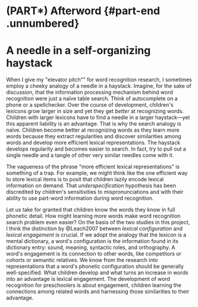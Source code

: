 
(PART\*) Afterword  {#part-end .unnumbered}
=======================================================================

A needle in a self-organizing haystack
=======================================================================

When I give my "elevator pitch"" for word recognition research, I
sometimes employ a cheeky analogy of a needle in a haystack. Imagine,
for the sake of discussion, that the information processing mechanism
behind word recognition were just a naïve table search. Think of
autocomplete on a phone or a spellchecker. Over the course of
development, children's lexicons grow larger in size and yet they get
*better* at recognizing words. Children with larger lexicons have to
find a needle in a larger haystack—yet this apparent liability is an
advantage. That is why the search analogy is naïve. Children become
better at recognizing words as they learn more words because they
extract regularities and discover similarities among words and develop
more efficient lexical representations. The haystack develops regularity
and becomes easier to search. In fact, try to pull out a single needle
and a tangle of other very similar needles come with it.

The vagueness of the phrase "more efficient lexical representations" is
something of a trap. For example, we might think like the one efficient
way to store lexical items is to posit that children lazily encode
lexical information on demand. That *underspecification* hypothesis has
been discredited by children's sensitivities to mispronunciations and
with their ability to use part-word information during word recognition.

Let us take for granted that children know the words they know in full
phonetic detail. How might learning more words make word recognition
search problem even easier? On the basis of the two studies in this
project, I think the distinction by @Leach2007 between *lexical
configuration* and *lexical engagement* is crucial. If we adopt the
analogy that the lexicon is a mental dictionary, a word's configuration
is the information found in its dictionary entry: sound, meaning,
syntactic roles, and orthography. A word's engagement is its connection
to other words, like competitors or cohorts or semantic relatives. We
know from the research into representations that a word's phonetic
configuration should be generally well-specified. What children develop
and what turns an increase in words into an advantage is lexical
engagement. The development of word recognition for preschoolers is
about engagement, children learning the connections among related words
and harnessing those similarities to their advantage.

